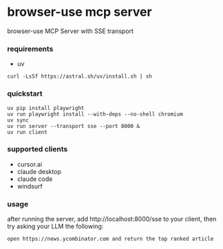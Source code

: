 # browser-use mcp server

browser-use MCP Server with SSE transport

### requirements

- uv

```
curl -LsSf https://astral.sh/uv/install.sh | sh
```

### quickstart

```
uv pip install playwright
uv run playwright install --with-deps --no-shell chromium
uv sync
uv run server --transport sse --port 8000 &
uv run client
```

### supported clients

- cursor.ai
- claude desktop
- claude code
- windsurf

### usage

after running the server, add http://localhost:8000/sse to your client, then try asking your LLM the following:

```open https://news.ycombinator.com and return the top ranked article```

